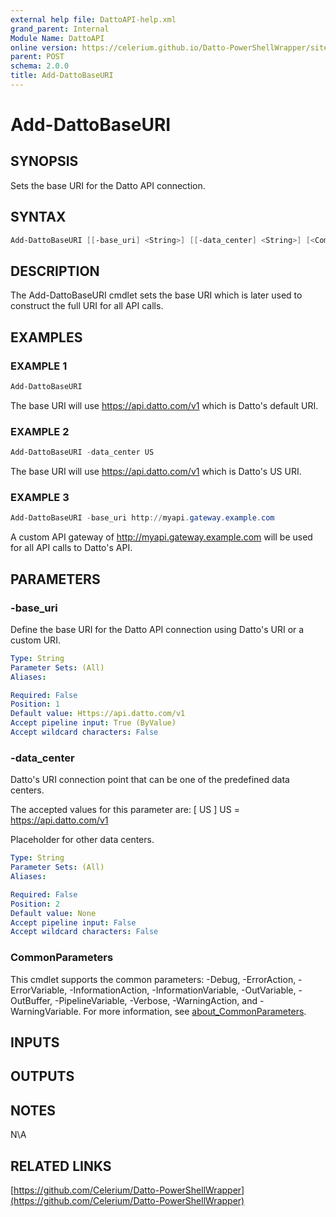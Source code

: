 ```yaml
---
external help file: DattoAPI-help.xml
grand_parent: Internal
Module Name: DattoAPI
online version: https://celerium.github.io/Datto-PowerShellWrapper/site/Internal/Add-DattoBaseURI.html
parent: POST
schema: 2.0.0
title: Add-DattoBaseURI
---
```


# Add-DattoBaseURI

## SYNOPSIS
Sets the base URI for the Datto API connection.

## SYNTAX

```powershell
Add-DattoBaseURI [[-base_uri] <String>] [[-data_center] <String>] [<CommonParameters>]
```

## DESCRIPTION
The Add-DattoBaseURI cmdlet sets the base URI which is later used
to construct the full URI for all API calls.

## EXAMPLES

### EXAMPLE 1
```powershell
Add-DattoBaseURI
```

The base URI will use https://api.datto.com/v1 which is Datto's default URI.

### EXAMPLE 2
```powershell
Add-DattoBaseURI -data_center US
```

The base URI will use https://api.datto.com/v1 which is Datto's US URI.

### EXAMPLE 3
```powershell
Add-DattoBaseURI -base_uri http://myapi.gateway.example.com
```

A custom API gateway of http://myapi.gateway.example.com will be used for all API calls to Datto's API.

## PARAMETERS

### -base_uri
Define the base URI for the Datto API connection using Datto's URI or a custom URI.

```yaml
Type: String
Parameter Sets: (All)
Aliases:

Required: False
Position: 1
Default value: Https://api.datto.com/v1
Accept pipeline input: True (ByValue)
Accept wildcard characters: False
```

### -data_center
Datto's URI connection point that can be one of the predefined data centers.

The accepted values for this parameter are:
\[ US \]
    US = https://api.datto.com/v1

Placeholder for other data centers.

```yaml
Type: String
Parameter Sets: (All)
Aliases:

Required: False
Position: 2
Default value: None
Accept pipeline input: False
Accept wildcard characters: False
```

### CommonParameters
This cmdlet supports the common parameters: -Debug, -ErrorAction, -ErrorVariable, -InformationAction, -InformationVariable, -OutVariable, -OutBuffer, -PipelineVariable, -Verbose, -WarningAction, and -WarningVariable. For more information, see [about_CommonParameters](http://go.microsoft.com/fwlink/?LinkID=113216).

## INPUTS

## OUTPUTS

## NOTES
N\A

## RELATED LINKS

[https://github.com/Celerium/Datto-PowerShellWrapper](https://github.com/Celerium/Datto-PowerShellWrapper)

